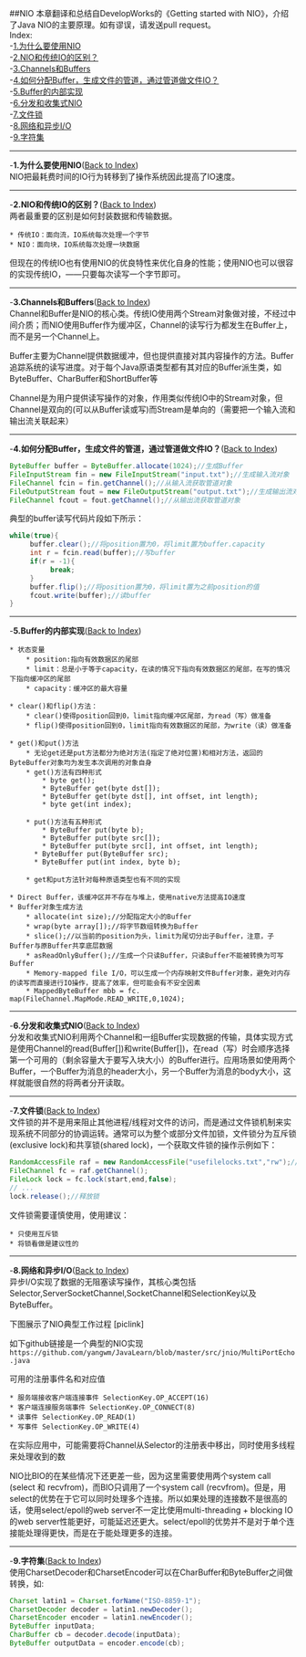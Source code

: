 ##NIO
本章翻译和总结自DevelopWorks的《Getting started with NIO》，介绍了Java NIO的主要原理。如有谬误，请发送pull request。  
<a name="AnchorIndex" id="AnchorIndex"></a>
Index:  
-[1.为什么要使用NIO](#Anchor1)  
-[2.NIO和传统IO的区别？](#Anchor2)  
-[3.Channels和Buffers](#Anchor3)  
-[4.如何分配Buffer，生成文件的管道，通过管道做文件IO？](#Anchor4)  
-[5.Buffer的内部实现](#Anchor5)  
-[6.分发和收集式NIO](#Anchor6)  
-[7.文件锁](#Anchor7)  
-[8.网络和异步I/O](#Anchor8)  
-[9.字符集](#Anchor9)  

-------
<a name="Anchor1" id="Anchor1"></a>
-**1.为什么要使用NIO**([Back to Index](#AnchorIndex))    
NIO把最耗费时间的IO行为转移到了操作系统因此提高了IO速度。

-------
<a name="Anchor2" id="Anchor2"></a>
-**2.NIO和传统IO的区别？**([Back to Index](#AnchorIndex))    
两者最重要的区别是如何封装数据和传输数据。

	* 传统IO：面向流，IO系统每次处理一个字节
	* NIO：面向块，IO系统每次处理一块数据

但现在的传统IO也有使用NIO的优良特性来优化自身的性能；使用NIO也可以很容的实现传统IO，——只要每次读写一个字节即可。

-------
<a name="Anchor3" id="Anchor3"></a>
-**3.Channels和Buffers**([Back to Index](#AnchorIndex))    
Channel和Buffer是NIO的核心类。传统IO使用两个Stream对象做对接，不经过中间介质；而NIO使用Buffer作为缓冲区，Channel的读写行为都发生在Buffer上，而不是另一个Channel上。

Buffer主要为Channel提供数据缓冲，但也提供直接对其内容操作的方法。Buffer追踪系统的读写进度。对于每个Java原语类型都有其对应的Buffer派生类，如ByteBuffer、CharBuffer和ShortBuffer等

Channel是为用户提供读写操作的对象，作用类似传统IO中的Stream对象，但Channel是双向的(可以从Buffer读或写)而Stream是单向的（需要把一个输入流和输出流关联起来）

-------
<a name="Anchor4" id="Anchor4"></a>
-**4.如何分配Buffer，生成文件的管道，通过管道做文件IO？**([Back to Index](#AnchorIndex))    
```java
ByteBuffer buffer = ByteBuffer.allocate(1024);//生成Buffer  
FileInputStream fin = new FileInputStream("input.txt");//生成输入流对象  
FileChannel fcin = fin.getChannel();//从输入流获取管道对象  
FileOutputStream fout = new FileOutputStream("output.txt");//生成输出流对象  
FileChannel fcout = fout.getChannel();//从输出流获取管道对象  
```

典型的buffer读写代码片段如下所示：  
```java
while(true){
     buffer.clear();//将position置为0，将limit置为buffer.capacity
     int r = fcin.read(buffer);//写buffer
     if(r = -1){
          break;
     }
     buffer.flip();//将position置为0，将limit置为之前position的值
     fcout.write(buffer);//读buffer
}
```

-------
<a name="Anchor5" id="Anchor5"></a>
-**5.Buffer的内部实现**([Back to Index](#AnchorIndex))   

	* 状态变量
		* position:指向有效数据区的尾部
		* limit：总是小于等于capacity，在读的情况下指向有效数据区的尾部，在写的情况下指向缓冲区的尾部
		* capacity：缓冲区的最大容量

	* clear()和flip()方法：
		* clear()使得position回到0，limit指向缓冲区尾部，为read（写）做准备
		* flip()使得position回到0，limit指向有效数据区的尾部，为write（读）做准备

	* get()和put()方法
		* 无论get还是put方法都分为绝对方法(指定了绝对位置)和相对方法，返回的ByteBuffer对象均为发生本次调用的对象自身
		* get()方法有四种形式
			* byte get();
			* ByteBuffer get(byte dst[]);
			* ByteBuffer get(byte dst[], int offset, int length);
			* byte get(int index);

		* put()方法有五种形式
			* ByteBuffer put(byte b);
			* ByteBuffer put(byte src[]);
			* ByteBuffer put(byte src[], int offset, int length);
		  * ByteBuffer put(ByteBuffer src);
		  * ByteBuffer put(int index, byte b);

		* get和put方法针对每种原语类型也有不同的实现

	* Direct Buffer，该缓冲区并不存在与堆上，使用native方法提高IO速度
	* Buffer对象生成方法
		* allocate(int size);//分配指定大小的Buffer
		* wrap(byte array[]);//将字节数组转换为Buffer
		* slice();//以当前的position为头，limit为尾切分出子Buffer，注意，子Buffer与原Buffer共享底层数据
		* asReadOnlyBuffer();//生成一个只读Buffer，只读Buffer不能被转换为可写Buffer
		* Memory-mapped file I/O，可以生成一个内存映射文件Buffer对象，避免对内存的读写而直接进行IO操作，提高了效率，但可能会有不安全因素
		* MappedByteBuffer mbb = fc. map(FileChannel.MapMode.READ_WRITE,0,1024);

-------
<a name="Anchor6" id="Anchor6"></a>
-**6.分发和收集式NIO**([Back to Index](#AnchorIndex))   
分发和收集式NIO利用两个Channel和一组Buffer实现数据的传输，具体实现方式是使用Channel的read(Buffer[])和write(Buffer[])，在read（写）时会顺序选择第一个可用的（剩余容量大于要写入块大小）的Buffer进行。应用场景如使用两个Buffer，一个Buffer为消息的header大小，另一个Buffer为消息的body大小，这样就能很自然的将两者分开读取。

-------
<a name="Anchor7" id="Anchor7"></a>
-**7.文件锁**([Back to Index](#AnchorIndex))   
文件锁的并不是用来阻止其他进程/线程对文件的访问，而是通过文件锁机制来实现系统不同部分的协调运转。通常可以为整个或部分文件加锁，文件锁分为互斥锁(exclusive lock)和共享锁(shared lock)，一个获取文件锁的操作示例如下：  
```java
RandomAccessFile raf = new RandomAccessFile("usefilelocks.txt","rw");//互斥锁要求必须打开w选项（因为写互斥是OS支持的）
FileChannel fc = raf.getChannel();
FileLock lock = fc.lock(start,end,false);
// ...
lock.release();//释放锁
```
文件锁需要谨慎使用，使用建议：

	* 只使用互斥锁
	* 将锁看做是建议性的

-------
<a name="Anchor8" id="Anchor8"></a>
-**8.网络和异步I/O**([Back to Index](#AnchorIndex))   
异步I/O实现了数据的无阻塞读写操作，其核心类包括Selector,ServerSocketChannel,SocketChannel和SelectionKey以及ByteBuffer。  

下图展示了NIO典型工作过程
[piclink]

如下github链接是一个典型的NIO实现  
  `https://github.com/yangwm/JavaLearn/blob/master/src/jnio/MultiPortEcho.java`  

可用的注册事件名和对应值  

	* 服务端接收客户端连接事件 SelectionKey.OP_ACCEPT(16)
	* 客户端连接服务端事件 SelectionKey.OP_CONNECT(8)
	* 读事件 SelectionKey.OP_READ(1)
	* 写事件 SelectionKey.OP_WRITE(4)

在实际应用中，可能需要将Channel从Selector的注册表中移出，同时使用多线程来处理收到的数  

NIO比BIO的在某些情况下还更差一些，因为这里需要使用两个system call (select 和 recvfrom)，而BIO只调用了一个system call (recvfrom)。但是，用select的优势在于它可以同时处理多个连接。所以如果处理的连接数不是很高的话，使用select/epoll的web server不一定比使用multi-threading + blocking IO的web server性能更好，可能延迟还更大。select/epoll的优势并不是对于单个连接能处理得更快，而是在于能处理更多的连接。

-------
<a name="Anchor9" id="Anchor9"></a>
-**9.字符集**([Back to Index](#AnchorIndex))   
使用CharsetDecoder和CharsetEncoder可以在CharBuffer和ByteBuffer之间做转换，如:  
```java
Charset latin1 = Charset.forName("ISO-8859-1");
CharsetDecoder decoder = latin1.newDecoder();
CharsetEncoder encoder = latin1.newEncoder();
ByteBuffer inputData;
CharBuffer cb = decoder.decode(inputData);
ByteBuffer outputData = encoder.encode(cb);
```

